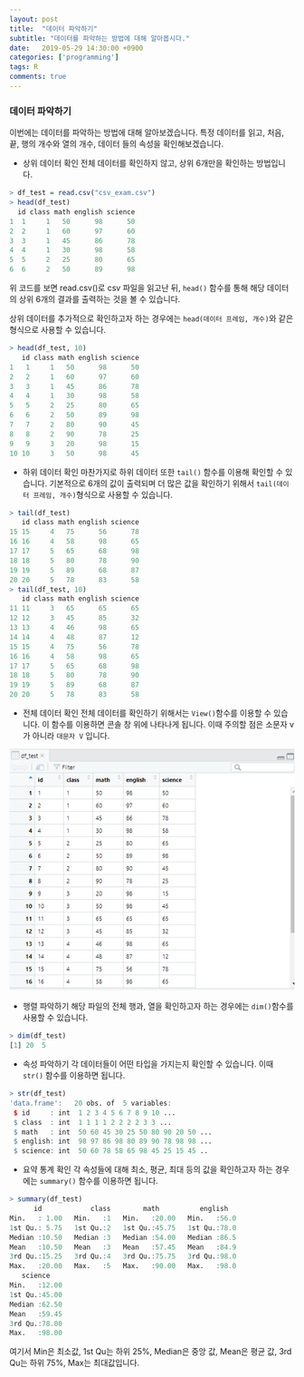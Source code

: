 ```yaml
---
layout: post
title:  "데이터 파악하기"
subtitle: "데이터를 파악하는 방법에 대해 알아봅시다."
date:   2019-05-29 14:30:00 +0900
categories: ['programming']
tags: R
comments: true
---
```


### 데이터 파악하기
이번에는 데이터를 파악하는 방법에 대해 알아보겠습니다. 특정 데이터를 읽고, 처음, 끝, 행의 개수와 열의 개수, 데이터 들의 속성을 확인해보겠습니다.

* 상위 데이터 확인
전체 데이터를 확인하지 않고, 상위 6개만을 확인하는 방법입니다.
```r
> df_test = read.csv("csv_exam.csv")
> head(df_test)
  id class math english science
1  1     1   50      98      50
2  2     1   60      97      60
3  3     1   45      86      78
4  4     1   30      98      58
5  5     2   25      80      65
6  6     2   50      89      98
```

위 코드를 보면 read.csv()로 csv 파일을 읽고난 뒤, `head()` 함수를 통해 해당 데이터의 상위 6개의 결과를 출력하는 것을 볼 수 있습니다.

상위 데이터를 추가적으로 확인하고자 하는 경우에는 `head(데이터 프레임, 개수)`와 같은 형식으로 사용할 수 있습니다.
```r
> head(df_test, 10)
   id class math english science
1   1     1   50      98      50
2   2     1   60      97      60
3   3     1   45      86      78
4   4     1   30      98      58
5   5     2   25      80      65
6   6     2   50      89      98
7   7     2   80      90      45
8   8     2   90      78      25
9   9     3   20      98      15
10 10     3   50      98      45
```

* 하위 데이터 확인
마찬가지로 하위 데이터 또한 `tail()` 함수를 이용해 확인할 수 있습니다. 기본적으로 6개의 값이 출력되며 더 많은 값을 확인하기 위해서 `tail(데이터 프레임, 개수)`형식으로 사용할 수 있습니다.
```r
> tail(df_test)
   id class math english science
15 15     4   75      56      78
16 16     4   58      98      65
17 17     5   65      68      98
18 18     5   80      78      90
19 19     5   89      68      87
20 20     5   78      83      58
> tail(df_test, 10)
   id class math english science
11 11     3   65      65      65
12 12     3   45      85      32
13 13     4   46      98      65
14 14     4   48      87      12
15 15     4   75      56      78
16 16     4   58      98      65
17 17     5   65      68      98
18 18     5   80      78      90
19 19     5   89      68      87
20 20     5   78      83      58
```

* 전체 데이터 확인
전체 데이터를 확인하기 위해서는 `View()`함수를 이용할 수 있습니다. 이 함수를 이용하면 콘솔 창 위에 나타나게 됩니다. 이때 주의할 점은 소문자 v가 아니라 `대문자 V` 입니다.

![view_func](/img/r/dataframe/view.png)

* 행렬 파악하기
해당 파일의 전체 행과, 열을 확인하고자 하는 경우에는 `dim()`함수를 사용할 수 있습니다.

```r
> dim(df_test)
[1] 20  5
```

* 속성 파악하기
각 데이터들이 어떤 타입을 가지는지 확인할 수 있습니다. 이때 `str()` 함수를 이용하면 됩니다.

```r
> str(df_test)
'data.frame':	20 obs. of  5 variables:
 $ id     : int  1 2 3 4 5 6 7 8 9 10 ...
 $ class  : int  1 1 1 1 2 2 2 2 3 3 ...
 $ math   : int  50 60 45 30 25 50 80 90 20 50 ...
 $ english: int  98 97 86 98 80 89 90 78 98 98 ...
 $ science: int  50 60 78 58 65 98 45 25 15 45 ..
 ```

 * 요약 통계 확인
 각 속성들에 대해 최소, 평균, 최대 등의 값을 확인하고자 하는 경우에는 `summary()` 함수를 이용하면 됩니다.

 ```r
 > summary(df_test)
       id            class        math          english    
 Min.   : 1.00   Min.   :1   Min.   :20.00   Min.   :56.0  
 1st Qu.: 5.75   1st Qu.:2   1st Qu.:45.75   1st Qu.:78.0  
 Median :10.50   Median :3   Median :54.00   Median :86.5  
 Mean   :10.50   Mean   :3   Mean   :57.45   Mean   :84.9  
 3rd Qu.:15.25   3rd Qu.:4   3rd Qu.:75.75   3rd Qu.:98.0  
 Max.   :20.00   Max.   :5   Max.   :90.00   Max.   :98.0  
    science     
 Min.   :12.00  
 1st Qu.:45.00  
 Median :62.50  
 Mean   :59.45  
 3rd Qu.:78.00  
 Max.   :98.00
 ```

 여기서 Min은 최소값, 1st Qu는 하위 25%, Median은 중앙 값, Mean은 평균 값, 3rd Qu는 하위 75%, Max는 최대값입니다.

 